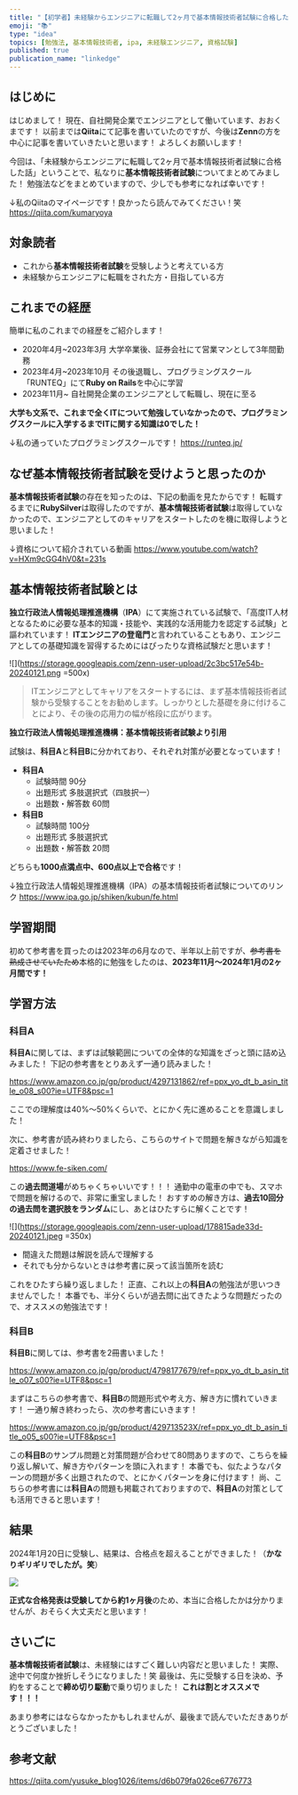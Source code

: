 ```yaml
---
title: "【初学者】未経験からエンジニアに転職して2ヶ月で基本情報技術者試験に合格した話"
emoji: "📚"
type: "idea"
topics: [勉強法, 基本情報技術者, ipa, 未経験エンジニア, 資格試験]
published: true
publication_name: "linkedge"
---
```

## はじめに
はじめまして！
現在、自社開発企業でエンジニアとして働いています、おおくまです！
以前までは**Qiita**にて記事を書いていたのですが、今後は**Zenn**の方を中心に記事を書いていきたいと思います！
よろしくお願いします！

今回は、「未経験からエンジニアに転職して2ヶ月で基本情報技術者試験に合格した話」ということで、私なりに**基本情報技術者試験**についてまとめてみました！
勉強法などをまとめていますので、少しでも参考になれば幸いです！

↓私のQiitaのマイページです！良かったら読んでみてください！笑
https://qiita.com/kumaryoya

## 対象読者
- これから**基本情報技術者試験**を受験しようと考えている方
- 未経験からエンジニアに転職をされた方・目指している方

## これまでの経歴
簡単に私のこれまでの経歴をご紹介します！

- 2020年4月~2023年3月 大学卒業後、証券会社にて営業マンとして3年間勤務
- 2023年4月~2023年10月 その後退職し、プログラミングスクール「RUNTEQ」にて**Ruby on Rails**を中心に学習
- 2023年11月~ 自社開発企業のエンジニアとして転職し、現在に至る

**大学も文系で、これまで全くITについて勉強していなかったので、プログラミングスクールに入学するまでITに関する知識は0でした！**

↓私の通っていたプログラミングスクールです！
https://runteq.jp/

## なぜ基本情報技術者試験を受けようと思ったのか
**基本情報技術者試験**の存在を知ったのは、下記の動画を見たからです！
転職するまでに**RubySilver**は取得したのですが、**基本情報技術者試験**は取得していなかったので、エンジニアとしてのキャリアをスタートしたのを機に取得しようと思いました！

↓資格について紹介されている動画
https://www.youtube.com/watch?v=HXm9cGG4hV0&t=231s

## 基本情報技術者試験とは
**独立行政法人情報処理推進機構**（**IPA**）にて実施されている試験で、「高度IT人材となるために必要な基本的知識・技能や、実践的な活用能力を認定する試験」と謳われています！
**ITエンジニアの登竜門**と言われていることもあり、エンジニアとしての基礎知識を習得するためにはぴったりな資格試験だと思います！

![](https://storage.googleapis.com/zenn-user-upload/2c3bc517e54b-20240121.png =500x)

>ITエンジニアとしてキャリアをスタートするには、まず基本情報技術者試験から受験することをお勧めします。しっかりとした基礎を身に付けることにより、その後の応用力の幅が格段に広がります。

**独立行政法人情報処理推進機構：基本情報技術者試験より引用**

試験は、**科目A**と**科目B**に分かれており、それぞれ対策が必要となっています！

- **科目A**
  - 試験時間 90分
  - 出題形式 多肢選択式（四肢択一）
  - 出題数・解答数 60問
- **科目B**
  - 試験時間 100分
  - 出題形式 多肢選択式
  - 出題数・解答数 20問

どちらも**1000点満点中、600点以上で合格**です！

↓独立行政法人情報処理推進機構（IPA）の基本情報技術者試験についてのリンク
https://www.ipa.go.jp/shiken/kubun/fe.html

## 学習期間
初めて参考書を買ったのは2023年の6月なので、半年以上前ですが、~~参考書を熟成させていたため~~本格的に勉強をしたのは、**2023年11月〜2024年1月の2ヶ月間です！**

## 学習方法

### 科目A
**科目A**に関しては、まずは試験範囲についての全体的な知識をざっと頭に詰め込みました！
下記の参考書をとりあえず一通り読みました！

https://www.amazon.co.jp/gp/product/4297131862/ref=ppx_yo_dt_b_asin_title_o08_s00?ie=UTF8&psc=1

ここでの理解度は40%〜50%くらいで、とにかく先に進めることを意識しました！

次に、参考書が読み終わりましたら、こちらのサイトで問題を解きながら知識を定着させました！

https://www.fe-siken.com/

この**過去問道場**がめちゃくちゃいいです！！！
通勤中の電車の中でも、スマホで問題を解けるので、非常に重宝しました！
おすすめの解き方は、**過去10回分の過去問を選択肢をランダム**にし、あとはひたすらに解くことです！

![](https://storage.googleapis.com/zenn-user-upload/178815ade33d-20240121.jpeg =350x)

- 間違えた問題は解説を読んで理解する
- それでも分からないときは参考書に戻って該当箇所を読む

これをひたすら繰り返しました！
正直、これ以上の**科目A**の勉強法が思いつきませんでした！
本番でも、半分くらいが過去問に出てきたような問題だったので、オススメの勉強法です！

### 科目B
**科目B**に関しては、参考書を2冊書いました！

https://www.amazon.co.jp/gp/product/4798177679/ref=ppx_yo_dt_b_asin_title_o07_s00?ie=UTF8&psc=1

まずはこちらの参考書で、**科目B**の問題形式や考え方、解き方に慣れていきます！
一通り解き終わったら、次の参考書にいきます！

https://www.amazon.co.jp/gp/product/429713523X/ref=ppx_yo_dt_b_asin_title_o05_s00?ie=UTF8&psc=1

この**科目B**のサンプル問題と対策問題が合わせて80問ありますので、こちらを繰り返し解いて、解き方やパターンを頭に入れます！
本番でも、似たようなパターンの問題が多く出題されたので、とにかくパターンを身に付けます！
尚、こちらの参考書には**科目A**の問題も掲載されておりますので、**科目A**の対策としても活用できると思います！

## 結果　
2024年1月20日に受験し、結果は、合格点を超えることができました！（**かなりギリギリでしたが。笑**）

![](https://storage.googleapis.com/zenn-user-upload/a8acd2fec9af-20240121.jpeg)

**正式な合格発表は受験してから約1ヶ月後**のため、本当に合格したかは分かりませんが、おそらく大丈夫だと思います！

## さいごに
**基本情報技術者試験**は、未経験にはすごく難しい内容だと思いました！
実際、途中で何度か挫折しそうになりました！笑
最後は、先に受験する日を決め、予約をすることで**締め切り駆動**で乗り切りました！
**これは割とオススメです！！！**

あまり参考にはならなかったかもしれませんが、最後まで読んでいただきありがとうございました！

## 参考文献
https://qiita.com/yusuke_blog1026/items/d6b079fa026ce6776773
